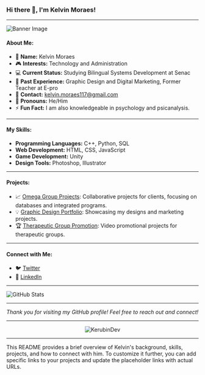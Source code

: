 ### Hi there 👋, I'm Kelvin Moraes!

---

![Banner Image](https://via.placeholder.com/1000x300.png?text=Kelvin+Moraes+%7C+Developer+%7C+Artist+%7C+Gamer)

#### About Me:
- 🌟 **Name:** Kelvin Moraes
- 🎮 **Interests:** Technology and Administration
- 💻 **Current Status:** Studying Bilingual Systems Development at Senac
- 🎨 **Past Experience:** Graphic Design and Digital Marketing, Former Teacher at E-pro
- 📧 **Contact:** [kelvin.moraes117@gmail.com](mailto:kelvin.moraes117@gmail.com)
- 👤 **Pronouns:** He/Him
- ⚡ **Fun Fact:** I am also knowledgeable in psychology and psicanalysis.

---

#### My Skills:
- **Programming Languages:** C++, Python, SQL
- **Web Development:** HTML, CSS, JavaScript
- **Game Development:** Unity
- **Design Tools:** Photoshop, Illustrator

---

#### Projects:
- 📈 [Omega Group Projects](#): Collaborative projects for clients, focusing on databases and integrated programs.
- 💡 [Graphic Design Portfolio](#): Showcasing my designs and marketing projects.
- 🏆 [Therapeutic Group Promotion](#): Video promotional projects for therapeutic groups.

---

#### Connect with Me:
- 🐦 [Twitter](https://x.com/KERUBIN_m?s=09)
- 💼 [LinkedIn](https://linkedin.com/in/Kelvin-Moraes)

---

![GitHub Stats](https://github-readme-stats.vercel.app/api?username=KerubinDev&show_icons=true&theme=radical)

---

*Thank you for visiting my GitHub profile! Feel free to reach out and connect!*

---

<div align="center">
  <img src="https://komarev.com/ghpvc/?username=KerubinDev&style=flat-square" alt="KerubinDev" />
</div>

---

This README provides a brief overview of Kelvin's background, skills, projects, and how to connect with him. To customize it further, you can add specific links to your projects and update the placeholder links with actual URLs.

